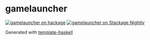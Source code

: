 # gamelauncher
[![gamelauncher on hackage](https://img.shields.io/hackage/v/gamelauncher)](http://hackage.haskell.org/package/gamelauncher)
[![gamelauncher on Stackage Nightly](https://stackage.org/package/gamelauncher/badge/nightly)](https://stackage.org/nightly/package/gamelauncher)

Generated with [template-haskell](https://github.com/jonascarpay/template-haskell)
